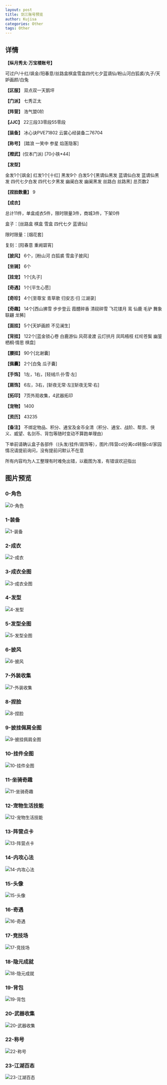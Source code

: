 ```yaml
---
layout: post
title: 剑三账号预览
author: Kujisa
categories: Other
tags: Other
---
```


## 详情

**【纵月秀太·万宝楼账号】**

可过户/十红/飒金/阳春意/丝路盒棋盒雪盒四代七夕蓝谪仙/粉山河白狐裘/丸子/天妒画颜/白兔

**【区服】** 双点双一天鹅坪

**【门派】** 七秀正太

**【阵营】** 浩气盟0阶

**【JJC】** 22三段33零段55零段

**【装备】** 冰心诀PVE71802 云裳心经装备二76704

**【称号】** [踏浪 一笑中 参星 焰莲隐客]

**【橙武】**(仅本门派) [70小铁*44]

**【发型】** 

金发1个[飒金] 红发1个[十红] 黑发9个 白发5个[黑谪仙黑发 蓝谪仙白发 蓝谪仙黑发 四代七夕白发 四代七夕黑发 幽阑白发 幽阑黑发 丝路白 丝路黑] 总页数2

**【捏脸数量】** 9

**【成衣】**

总计11件，单盒成衣5件，限时限量3件，商城3件，下架0件

盒子：[丝路盒 棋盒 雪盒 四代七夕 蓝谪仙]

限时限量：[烟花套]

复刻：[阳春意 重阙碧宵]

**【披风】** 6个，[粉山河 白狐裘 雪盒子披风]

**【坐骑】** 6个

**【挂宠】** 1个[丸子]

**【奇遇】** 1个[平生心愿]

**【奇珍】** 4个[至尊宝 青草歌 归安志·归 江湖录]

**【奇趣】** 14个[西山拂雪 步步登云 霞醴碎香 清砚碎雪 飞花镂月 鸾 仙鹿 毛驴 舞象联翩 龙豨]

**【面挂】** 5个[天妒画颜 不见澜生]

**【背挂】** 122个[蓝金锁心卷 白鹿游仙 风荷凌渡 云灯拱月 凤鸣梧枝 红纶苍鬓 幽篁栖桐·情思 棋盘]

**【腰挂】** 90个[北谢囊]

**【佩囊】** 2个[白兔 瓜子囊]

**【手饰】** 1左，1右，[轻绒爪·扑雪·左]

**【肩饰】** 6左，3右，[斩夜无常·左][斩夜无常·右]

**【拓印】** 7页外观收集，4武器拓印

**【宠物】** 1400

**【资历】** 43235

**【备注】** 不绑定物品、积分、通宝及金币全清（积分、通宝、战阶、帮贡、侠义、威望、名剑币、背包等随时变动不算跑单理由） 

下单前请确认盒子各部件（(头发/挂件/肩饰等），图片/阵营cd分离cd转服cd/家园情况请提前询问，没有提前问默认不在意

所有内容均为人工整理有时难免出错，以截图为准，有错误欢迎指出

## 图片预览

### 0-角色

![][0-角色]

### 1-装备

![][1-装备]

### 2-成衣

![][2-成衣]

### 3-成衣全图

![][3-成衣全图]

### 4-发型

![][4-发型]

### 5-发型全图

![][5-发型全图]

### 6-披风

![][6-披风]

### 7-外装收集

![][7-外装收集]

### 8-捏脸

![][8-捏脸]

### 9-披挂佩肩全图

![][9-披挂佩肩全图]

### 10-挂件全图

![][10-挂件全图]

### 11-坐骑奇趣

![][11-坐骑奇趣]

### 12-宠物生活技能

![][12-宠物生活技能]

### 13-阵营点卡

![][13-阵营点卡]

### 14-内攻心法

![][14-内攻心法]

### 15-头像

![][15-头像]

### 16-奇遇

![][16-奇遇]

### 17-竞技场

![][17-竞技场]

### 18-隐元成就

![][18-隐元成就]

### 19-背包

![][19-背包]

### 20-武器收集

![][20-武器收集]

### 22-称号

![][22-称号]

### 23-江湖百态

![][23-江湖百态]


[0-角色]: /assets/images/posts/2022/03/15/0-角色.jpg "0-角色"
[1-装备]: /assets/images/posts/2022/03/15/1-装备.jpg "1-装备"
[2-成衣]: /assets/images/posts/2022/03/15/2-成衣.jpg "2-成衣"
[3-成衣全图]: /assets/images/posts/2022/03/15/3-成衣全图.jpg "3-成衣全图"
[4-发型]: /assets/images/posts/2022/03/15/4-发型.jpg "4-发型"
[5-发型全图]: /assets/images/posts/2022/03/15/5-发型全图.jpg "5-发型全图"
[6-披风]: /assets/images/posts/2022/03/15/6-披风.jpg "6-披风"
[7-外装收集]: /assets/images/posts/2022/03/15/7-外装收集.jpg "7-外装收集"
[8-捏脸]: /assets/images/posts/2022/03/15/8-捏脸.jpg "8-捏脸"
[9-披挂佩肩全图]: /assets/images/posts/2022/03/15/9-披挂佩肩全图.jpg "9-披挂佩肩全图"
[10-挂件全图]: /assets/images/posts/2022/03/15/10-挂件全图.jpg "10-挂件全图"
[11-坐骑奇趣]: /assets/images/posts/2022/03/15/11-坐骑奇趣.jpg "11-坐骑奇趣"
[12-宠物生活技能]: /assets/images/posts/2022/03/15/12-宠物生活技能.jpg "12-宠物生活技能"
[13-阵营点卡]: /assets/images/posts/2022/03/15/13-阵营点卡.jpg "13-阵营点卡"
[14-内攻心法]: /assets/images/posts/2022/03/15/14-内攻心法.jpg "14-内攻心法"
[15-头像]: /assets/images/posts/2022/03/15/15-头像.jpg "15-头像"
[16-奇遇]: /assets/images/posts/2022/03/15/16-奇遇.jpg "16-奇遇"
[17-竞技场]: /assets/images/posts/2022/03/15/17-竞技场.jpg "17-竞技场"
[18-隐元成就]: /assets/images/posts/2022/03/15/18-隐元成就.jpg "18-隐元成就"
[19-背包]: /assets/images/posts/2022/03/15/19-背包.jpg "19-背包"
[20-武器收集]: /assets/images/posts/2022/03/15/20-武器收集.jpg "20-武器收集"
[22-称号]: /assets/images/posts/2022/03/15/22-称号.jpg "22-称号"
[23-江湖百态]: /assets/images/posts/2022/03/15/23-江湖百态.jpg "23-江湖百态"
